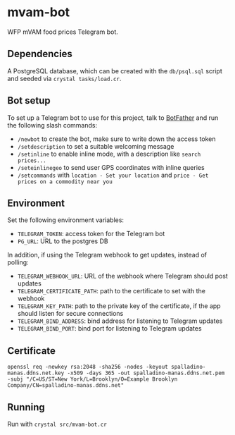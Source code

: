 # mvam-bot

WFP mVAM food prices Telegram bot.

## Dependencies

A PostgreSQL database, which can be created with the `db/psql.sql` script and seeded via `crystal tasks/load.cr`.

## Bot setup

To set up a Telegram bot to use for this project, talk to [BotFather](telegram.me/BotFather) and run the following slash commands:

* `/newbot` to create the bot, make sure to write down the access token
* `/setdescription` to set a suitable welcoming message
* `/setinline` to enable inline mode, with a description like `search prices...`
* `/seteinlinegeo` to send user GPS coordinates with inline queries
* `/setcommands` with `location - Set your location` and `price - Get prices on a commodity near you`

## Environment

Set the following environment variables:

* `TELEGRAM_TOKEN`: access token for the Telegram bot
* `PG_URL`: URL to the postgres DB

In addition, if using the Telegram webhook to get updates, instead of polling:

* `TELEGRAM_WEBHOOK_URL`: URL of the webhook where Telegram should post updates
* `TELEGRAM_CERTIFICATE_PATH`: path to the certificate to set with the webhook
* `TELEGRAM_KEY_PATH`: path to the private key of the certificate, if the app should listen for secure connections
* `TELEGRAM_BIND_ADDRESS`: bind address for listening to Telegram updates
* `TELEGRAM_BIND_PORT`: bind port for listening to Telegram updates

## Certificate

```
openssl req -newkey rsa:2048 -sha256 -nodes -keyout spalladino-manas.ddns.net.key -x509 -days 365 -out spalladino-manas.ddns.net.pem -subj "/C=US/ST=New York/L=Brooklyn/O=Example Brooklyn Company/CN=spalladino-manas.ddns.net"
```

## Running

Run with `crystal src/mvam-bot.cr`
